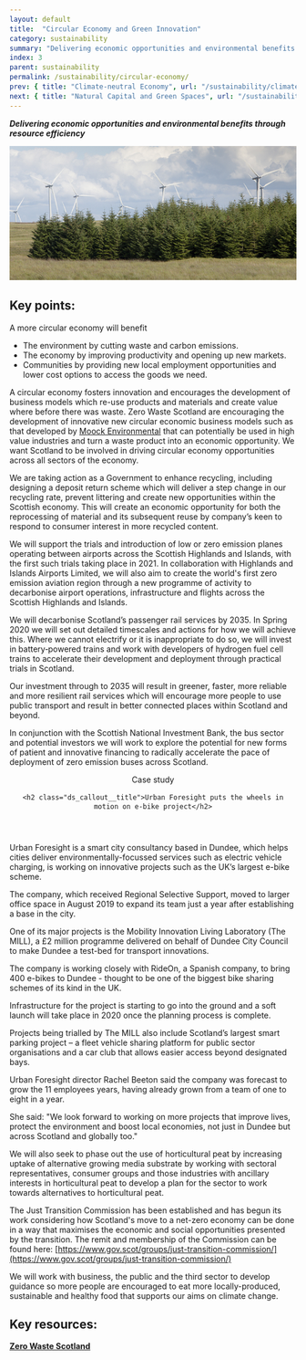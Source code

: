 ```yaml
---
layout: default
title:  "Circular Economy and Green Innovation"
category: sustainability
summary: "Delivering economic opportunities and environmental benefits through resource efficiency"
index: 3
parent: sustainability
permalink: /sustainability/circular-economy/
prev: { title: "Climate-neutral Economy", url: "/sustainability/climate-neutral-economy/" }
next: { title: "Natural Capital and Green Spaces", url: "/sustainability/natural-capital" }
---
```

***Delivering economic opportunities and environmental benefits through resource efficiency***

![A photograph of windmills at a Scottish windfarm](/assets/images/pageimages/Sustainability.45.jpg)

## Key points:

A more circular economy will benefit

* The environment by cutting waste and carbon emissions.
* The economy by improving productivity and opening up new markets.
* Communities by providing new local employment opportunities and lower cost options to access the goods we need.

A circular economy fosters innovation and encourages the development of business models which re-use products and materials and create value where before there was waste. Zero Waste Scotland are encouraging the development of innovative new circular  economic business models such as that developed by [Moock Environmental](https://www.moock-ltd.com/) that can potentially be used in high value industries and turn a waste product into an economic opportunity. We want Scotland to be involved in driving circular economy opportunities across all sectors of the economy.

We are taking action as a Government to enhance recycling, including designing a deposit return scheme which will deliver a step change in our recycling rate, prevent littering and create new opportunities within the Scottish economy. This will create an economic opportunity for both the reprocessing of material and its subsequent reuse by company’s keen to respond to consumer interest in more recycled content.

We will support the trials and introduction of low or zero emission planes operating between airports across the Scottish Highlands and Islands, with the first such trials taking place in 2021. In collaboration with Highlands and Islands Airports Limited, we will also aim to create the world's first zero emission aviation region through a new programme of activity to decarbonise airport operations, infrastructure and flights across the Scottish Highlands and Islands.

We will decarbonise Scotland’s passenger rail services by 2035.  In Spring 2020 we will set out detailed timescales and actions for how we will achieve this. Where we cannot electrify or it is inappropriate to do so, we will invest in battery‑powered trains and work with developers of hydrogen fuel cell trains to accelerate their development and deployment through practical trials in Scotland.

Our investment through to 2035 will result in greener, faster, more reliable and more resilient rail services which will encourage more people to use public transport and result in better connected places within Scotland and beyond.

In conjunction with the Scottish National Investment Bank, the bus sector and potential investors we will work to explore the potential for new forms of patient and innovative financing to radically accelerate the pace of deployment of zero emission buses across Scotland.

<div class="ds_callout">
<header>
    <div class="ds_callout__label ds_content-label">Case study</div>

    <h2 class="ds_callout__title">Urban Foresight puts the wheels in motion on e-bike project</h2>
</header>

<div class="ds_callout__content">
<p>Urban Foresight is a smart city consultancy based in Dundee, which helps cities deliver environmentally-focussed services such as electric vehicle charging, is working on innovative projects such as the UK’s largest e-bike scheme.</p>

<p>The company, which received Regional Selective Support, moved to larger office space in August 2019 to expand its team just a year after establishing a base in the city.</p>

<p>One of its major projects is the Mobility Innovation Living Laboratory (The MILL), a £2 million programme delivered on behalf of Dundee City Council to make Dundee a test-bed for transport innovations.</p>

<p>The company is working closely with RideOn, a Spanish company, to bring 400 e-bikes to Dundee - thought to be one of the biggest bike sharing schemes of its kind in the UK.</p>

<p>Infrastructure for the project is starting to go into the ground and a soft launch will take place in 2020 once the planning process is complete.</p>

<p>Projects being trialled by The MILL also include Scotland’s largest smart parking project – a fleet vehicle sharing platform for public sector organisations and a car club that allows easier access beyond designated bays.</p>
<p>Urban Foresight director Rachel Beeton said the company was forecast to grow the 11 employees years, having already grown from a team of one to eight in a year.</p>
<p>She said: "We look forward to working on more projects that improve lives, protect the environment and boost local economies, not just in Dundee but across Scotland and globally too."</p>
</div>
</div>

We will also seek to phase out the use of horticultural peat by increasing uptake of alternative growing media substrate by working with sectoral representatives, consumer groups and those industries with ancillary interests in horticultural peat to develop a plan for the sector to work towards alternatives to horticultural peat.

The Just Transition Commission has been established and has begun its work considering how Scotland's move to a net-zero economy can be done in a way that maximises the economic and social opportunities presented by the transition. The remit and membership of the Commission can be found here: [https://www.gov.scot/groups/just-transition-commission/](https://www.gov.scot/groups/just-transition-commission/)

We will work with business, the public and the third sector to develop guidance so more people are encouraged to eat more locally-produced, sustainable and healthy food that supports our aims on climate change.

## Key resources:

**[Zero Waste Scotland](https://www.zerowastescotland.org.uk)**
